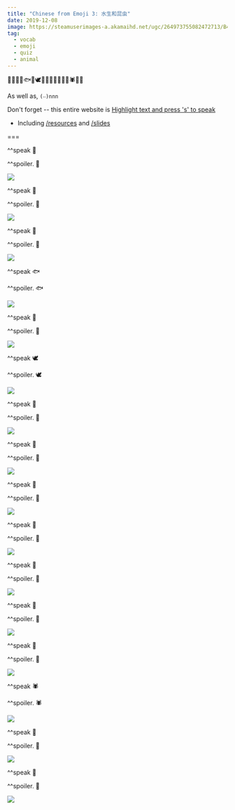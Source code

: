```yaml
---
title: "Chinese from Emoji 3: 水生和昆虫"
date: 2019-12-08
image: https://steamuserimages-a.akamaihd.net/ugc/264973755082472713/B44953104F4F5FBB70205CCCD759E511C0E50E52/
tag:
  - vocab
  - emoji
  - quiz
  - animal
---
```


🐸🦞🐢🐬🐟🐳🕊🐚🦗🐞🦋🐝🐜🦂🕷🦟🐛

As well as, `(‧‧)nnn`

Don't forget -- this entire website is [Highlight text and press 's' to speak](https://patarapolw.github.io/s2speak/)
- Including [/resources](/resources) and [/slides](/slides)

===

^^speak 🐸

^^spoiler.
  🐸

  ![](https://images.unsplash.com/photo-1502780402662-acc01c084a25?ixlib=rb-1.2.1&ixid=eyJhcHBfaWQiOjEyMDd9&w=1000&q=80)

^^speak 🦞

^^spoiler.
  🦞

  ![](https://i.ytimg.com/vi/hgrZIF1v7r4/maxresdefault.jpg)

^^speak 🐢

^^spoiler.
  🐢

  ![](https://i.ytimg.com/vi/_YfYHFM3Das/maxresdefault.jpg)

^^speak 🐟

^^spoiler.
  🐟

  ![](https://steamuserimages-a.akamaihd.net/ugc/264973755082472713/B44953104F4F5FBB70205CCCD759E511C0E50E52/)

^^speak 🐳

^^spoiler.
  🐳

  ![](https://pm1.narvii.com/6449/9075e644781638c41e9f82aee4a2aaa852db0d3e_hq.jpg)

^^speak 🕊

^^spoiler.
  🕊

  ![](https://previews.123rf.com/images/valenty/valenty1205/valenty120500050/13482292-dove-of-peace-in-the-sky.jpg)

^^speak 🐚

^^spoiler.
  🐚

  ![](https://ae01.alicdn.com/kf/HTB1iB8cTgHqK1RjSZFEq6AGMXXaE/5pcs-73-25-Natural-Spiral-shell-Scrapbooking-Craft-seashells-for-glass-bottle-Sea-shell-Aquarium-Fish.jpg)

^^speak 🦗

^^spoiler.
  🦗

  ![](https://i.ytimg.com/vi/aNEPOLrcg5M/maxresdefault.jpg)

^^speak 🐞

^^spoiler.
  🐞

  ![](https://upload.wikimedia.org/wikipedia/commons/thumb/7/7d/Harmonia_axyridis01.jpg/1200px-Harmonia_axyridis01.jpg)

^^speak 🦋

^^spoiler.
  🦋

  ![](https://casablancacapemay.com/wp-content/uploads/sites/3/2017/10/so-long-safe-travels-monarchs-%F0%9F%A6%8B-beachplumfarm-capemay-monarch-migration-autumn.jpg)

^^speak 🐝

^^spoiler.
  🐝

  ![](https://static.agcanada.com/wp-content/uploads/sites/4/2018/11/GettyImages-838442502_cmyk.jpg)

^^speak 🐜

^^spoiler.
  🐜

  ![](https://www.mgk.com/wp-content/uploads/2019/03/ants-banner.jpg)

^^speak 🦂

^^spoiler.
  🦂

  ![](https://i.ytimg.com/vi/PZqvJvSZaUY/maxresdefault.jpg)

^^speak 🕷

^^spoiler.
  🕷

  ![](https://images.unsplash.com/photo-1544717455-4cf7ad978978?ixlib=rb-1.2.1&ixid=eyJhcHBfaWQiOjEyMDd9&w=1000&q=80)

^^speak 🦟

^^spoiler.
  🦟

  ![](https://cdn.cnn.com/cnnnext/dam/assets/190829214409-mosquito-massachusetts-stock-exlarge-169.jpg)

^^speak 🐛

^^spoiler.
  🐛

  ![](https://www.thelocal.ch/userdata/images/article/55989a5cdbd983ed3cc7a78fff493f33ad62acd8c6cfd6e20cb791a8a906ca1e.jpg)
